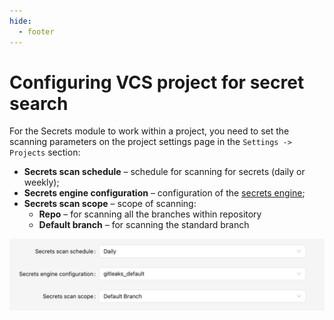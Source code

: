 ```yaml
---
hide:
  - footer
---
```

# Configuring VCS project for secret search

For the Secrets module to work within a project, you need to set the scanning parameters on the project settings page in the `Settings -> Projects` section:

- **Secrets scan schedule** – schedule for scanning for secrets (daily or weekly);
- **Secrets engine configuration** – configuration of the [secrets engine](/secrets/secrets-setup.en);
- **Secrets scan scope** – scope of scanning:
	 - **Repo** – for scanning all the branches within repository
	 - **Default branch** – for scanning the standard branch

![VCS configuration example](/assets/img/secrets/vcs-configuration.png)